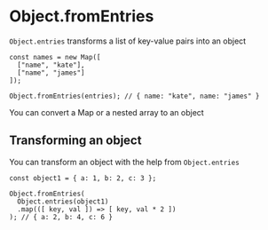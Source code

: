 # Object.fromEntries

`Object.entries` transforms a list of key-value pairs into an object

```
const names = new Map([
  ["name", "kate"],
  ["name", "james"]
]);

Object.fromEntries(entries); // { name: "kate", name: "james" }
```

You can convert a Map or a nested array to an object

## Transforming an object

You can transform an object with the help from `Object.entries`

```
const object1 = { a: 1, b: 2, c: 3 };

Object.fromEntries(
  Object.entries(object1)
  .map(([ key, val ]) => [ key, val * 2 ])
); // { a: 2, b: 4, c: 6 }
```
